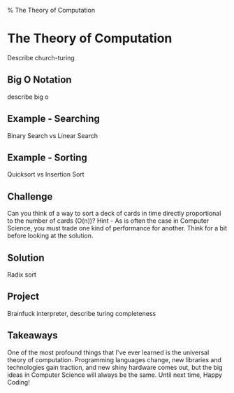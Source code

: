 % The Theory of Computation
# The Theory of Computation #

Describe church-turing

## Big O Notation ##

describe big o

## Example - Searching ##

Binary Search vs Linear Search

## Example - Sorting ##

Quicksort vs Insertion Sort

## Challenge ##

Can you think of a way to sort a deck of cards in time directly proportional to the number of cards (O(n))? Hint - As is often the case in Computer Science, you must trade one kind of performance for another. Think for a bit before looking at the solution.

## Solution ##

Radix sort

## Project ##

Brainfuck interpreter, describe turing completeness

## Takeaways ##

One of the most profound things that I've ever learned is the universal theory of computation. Programming languages change, new libraries and technologies gain traction, and new shiny hardware comes out, but the big ideas in Computer Science will always be the same. Until next time, Happy Coding!

